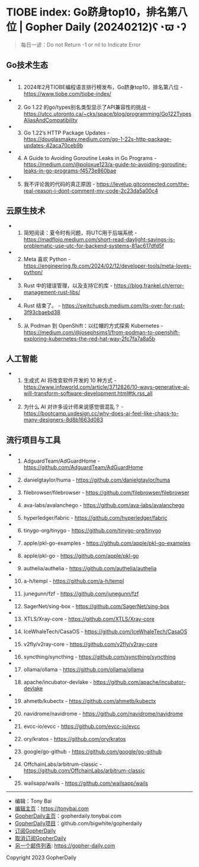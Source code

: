 # TIOBE index: Go跻身top10，排名第八位 | Gopher Daily (20240212)ʕ◔ϖ◔ʔ

>每日一谚：Do not Return -1 or nil to Indicate Error

## Go技术生态


- 1. 2024年2月TIOBE编程语言排行榜发布，Go跻身top10，排名第八位 - https://www.tiobe.com/tiobe-index/

- 2. Go 1.22 的go/types别名类型显示了API兼容性的挑战 - https://utcc.utoronto.ca/~cks/space/blog/programming/Go122TypesAliasAndCompatibility

- 3. Go 1.22’s HTTP Package Updates - https://douglasmakey.medium.com/go-1-22s-http-package-updates-42aca70ceb9b

- 4. A Guide to Avoiding Goroutine Leaks in Go Programs - https://medium.com/@poloxue123/a-guide-to-avoiding-goroutine-leaks-in-go-programs-f4573e860bae

- 5. 我不评论我的代码的真正原因 - https://levelup.gitconnected.com/the-real-reason-i-dont-comment-my-code-2c23da5a00c4


## 云原生技术


- 1. 简短阅读：夏令时有问题，将UTC用于后端系统 - https://madflojo.medium.com/short-read-daylight-savings-is-problematic-use-utc-for-backend-systems-81ac617dfd5f

- 2. Meta 喜欢 Python - https://engineering.fb.com/2024/02/12/developer-tools/meta-loves-python/

- 3. Rust 中的错误管理，以及支持它的库 - https://blog.frankel.ch/error-management-rust-libs/

- 4. Rust 结束了。 - https://switchupcb.medium.com/its-over-for-rust-3f93cbaebd38

- 5. 从 Podman 到 OpenShift：以红帽的方式探索 Kubernetes - https://medium.com/@josephsims1/from-podman-to-openshift-exploring-kubernetes-the-red-hat-way-2fc7fa7a8a5b


## 人工智能


- 1. 生成式 AI 将改变软件开发的 10 种方式 - https://www.infoworld.com/article/3712826/10-ways-generative-ai-will-transform-software-development.html#tk.rss_all

- 2. 为什么 AI 对许多设计师来说感觉很混乱？ - https://bootcamp.uxdesign.cc/why-does-ai-feel-like-chaos-to-many-designers-8d8b1663d083


## 流行项目与工具


- 1. AdguardTeam/AdGuardHome - https://github.com/AdguardTeam/AdGuardHome

- 2. danielgtaylor/huma - https://github.com/danielgtaylor/huma

- 3. filebrowser/filebrowser - https://github.com/filebrowser/filebrowser

- 4. ava-labs/avalanchego - https://github.com/ava-labs/avalanchego

- 5. hyperledger/fabric - https://github.com/hyperledger/fabric

- 6. tinygo-org/tinygo - https://github.com/tinygo-org/tinygo

- 7. apple/pkl-go-examples - https://github.com/apple/pkl-go-examples

- 8. apple/pkl-go - https://github.com/apple/pkl-go

- 9. authelia/authelia - https://github.com/authelia/authelia

- 10. a-h/templ - https://github.com/a-h/templ

- 11. junegunn/fzf - https://github.com/junegunn/fzf

- 12. SagerNet/sing-box - https://github.com/SagerNet/sing-box

- 13. XTLS/Xray-core - https://github.com/XTLS/Xray-core

- 14. IceWhaleTech/CasaOS - https://github.com/IceWhaleTech/CasaOS

- 15. v2fly/v2ray-core - https://github.com/v2fly/v2ray-core

- 16. syncthing/syncthing - https://github.com/syncthing/syncthing

- 17. ollama/ollama - https://github.com/ollama/ollama

- 18. apache/incubator-devlake - https://github.com/apache/incubator-devlake

- 19. ahmetb/kubectx - https://github.com/ahmetb/kubectx

- 20. navidrome/navidrome - https://github.com/navidrome/navidrome

- 21. evcc-io/evcc - https://github.com/evcc-io/evcc

- 22. ory/kratos - https://github.com/ory/kratos

- 23. google/go-github - https://github.com/google/go-github

- 24. OffchainLabs/arbitrum-classic - https://github.com/OffchainLabs/arbitrum-classic

- 25. wailsapp/wails - https://github.com/wailsapp/wails


----

- 编辑：Tony Bai
- [编辑主页](https://tonybai.com)：https://tonybai.com
- [GopherDaily主页](https://gopherdaily.tonybai.com)：gopherdaily.tonybai.com
- [GopherDaily项目](https://github.com/bigwhite/gopherdaily)：github.com/bigwhite/gopherdaily
- [订阅GopherDaily](https://gopherdaily.tonybai.com/subscribe)
- [取消订阅GopherDaily](https://gopherdaily.tonybai.com/unsubscribe)
- [另一个邮件列表](https://gopher-daily.com): https://gopher-daily.com

Copyright 2023 GopherDaily
